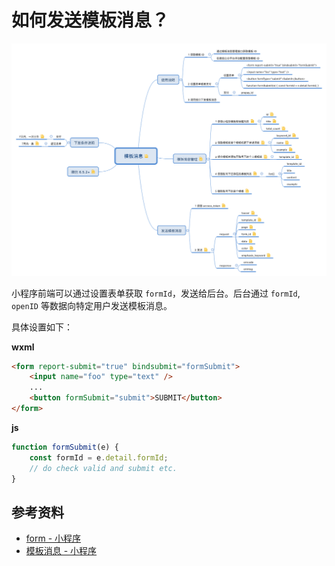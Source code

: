 # 如何发送模板消息？

[![template msg](../assets/template-msg.png)](../assets/template-msg.png)

小程序前端可以通过设置表单获取 `formId`，发送给后台。后台通过 `formId`, `openID` 等数据向特定用户发送模板消息。

具体设置如下：

**wxml**

```html
<form report-submit="true" bindsubmit="formSubmit">
    <input name="foo" type="text" />
    ...
    <button formSubmit="submit">SUBMIT</button>
</form>
```

**js**
```javascript
function formSubmit(e) {
    const formId = e.detail.formId;
    // do check valid and submit etc.
}
```

## 参考资料
- [form - 小程序](https://mp.weixin.qq.com/debug/wxadoc/dev/component/form.html)
- [模板消息 - 小程序](https://mp.weixin.qq.com/debug/wxadoc/dev/api/notice.html)